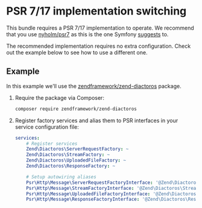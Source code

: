 # PSR 7/17 implementation switching

This bundle requires a PSR 7/17 implementation to operate. We recommend that you use [nyholm/psr7](https://github.com/Nyholm/psr7) as this is the one Symfony [suggests](https://symfony.com/doc/current/components/psr7.html#installation) to.

The recommended implementation requires no extra configuration. Check out the example below to see how to use a different one.

## Example

In this example we'll use the [zendframework/zend-diactoros](https://github.com/zendframework/zend-diactoros) package.

1. Require the package via Composer:

    ```sh
    composer require zendframework/zend-diactoros
    ```

2. Register factory services and alias them to PSR interfaces in your service configuration file:

    ```yaml
    services:
        # Register services
        Zend\Diactoros\ServerRequestFactory: ~
        Zend\Diactoros\StreamFactory: ~
        Zend\Diactoros\UploadedFileFactory: ~
        Zend\Diactoros\ResponseFactory: ~

        # Setup autowiring aliases
        Psr\Http\Message\ServerRequestFactoryInterface: '@Zend\Diactoros\ServerRequestFactory'
        Psr\Http\Message\StreamFactoryInterface: '@Zend\Diactoros\StreamFactory'
        Psr\Http\Message\UploadedFileFactoryInterface: '@Zend\Diactoros\UploadedFileFactory'
        Psr\Http\Message\ResponseFactoryInterface: '@Zend\Diactoros\ResponseFactory'
    ```
